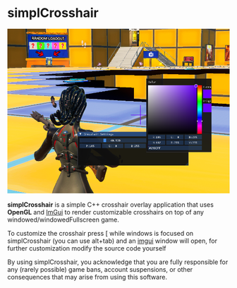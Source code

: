 # simplCrosshair

![image](image.png)

**simplCrosshair** is a simple C++ crosshair overlay application that uses **OpenGL** and [ImGui](https://github.com/ocornut/imgui) to render customizable crosshairs on top of any windowed/windowedFullscreen game.

To customize the crosshair press [ while windows is focused on simplCrosshair (you can use alt+tab) and an [imgui](https://github.com/ocornut/imgui) window will open, for further customization modify the source code yourself

By using simplCrosshair, you acknowledge that you are fully responsible for any (rarely possible) game bans, account suspensions, or other consequences that may arise from using this software.
